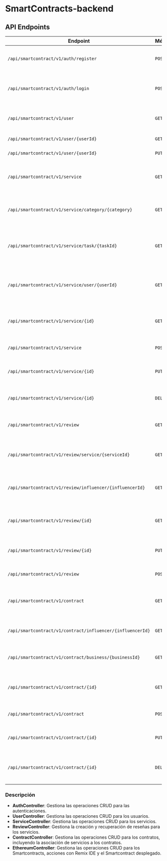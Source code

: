# SmartContracts-backend

## API Endpoints

| Endpoint                           | Método | Controlador          | Función                                                                                    |
|------------------------------------|--------|-----------------------|-------------------------------------------------------------------------------------------|
| `/api/smartcontract/v1/auth/register`| `POST`  | `AuthController`   | Registra tanto un negocio como un influencer.                                             |
| `/api/smartcontract/v1/auth/login`   | `POST`  | `AuthController`   | Loguea a SmartContracts tanto a un negocio como un influencer.                            |
| `/api/smartcontract/v1/user`         | `GET`   | `UserController`   | Obtiene la lista de todos los usuarios de SmartContracts                                  |
| `/api/smartcontract/v1/user/{userId}` | `GET`  | `UserController`   | Obtiene un usuario por ID                                                                 |
| `/api/smartcontract/v1/user/{userId}` | `PUT`  | `UserController`   | Actualiza un usuario por ID                                                               |
| `/api/smartcontract/v1/service`            | `GET`  | `ServiceController`   | Obtiene la lista de todos los servicios disponibles en Kitchen Tech.                   |
| `/api/smartcontract/v1/service/category/{category}`    | `GET`  | `ServiceController`   | Obtiene los detalles de un servicio específico por una categoría      |
| `/api/smartcontract/v1/service/task/{taskId}`    | `GET`  | `ServiceController`   | Obtiene los detalles de un servicio específico por el ID de una tarea.      |
| `/api/smartcontract/v1/service/user/{userId}`    | `GET`  | `ServiceController`   | Obtiene los detalles de un servicio específico por el ID de un usuario.     |
| `/api/smartcontract/v1/service/{id}`    | `GET`  | `ServiceController`   | Obtiene los detalles de un servicio específico por su ID.                                 |
| `/api/smartcontract/v1/service`         | `POST` | `ServiceController`   | Crea un nuevo servicio en el sistema.                                                     |
| `/api/smartcontract/v1/service/{id}`    | `PUT`  | `ServiceController`   | Actualiza la información de un servicio existente.                                        |
| `/api/smartcontract/v1/service/{id}`    | `DELETE` | `ServiceController`   | Elimina un servicio del sistema por su ID.                                              |
| `/api/smartcontract/v1/review`          | `GET`  | `ReviewController`    | Obtiene una lista de todas las reseñas de servicios.                                      |
| `/api/smartcontract/v1/review/service/{serviceId}`      | `GET`  | `ReviewController`    | Obtiene las reseñas específica por el ID de un servicio.             |
| `/api/smartcontract/v1/review/influencer/{influencerId}`| `GET`  | `ReviewController`    | Obtiene las reseñas específica por el ID de un influencer.           |
| `/api/smartcontract/v1/review/{id}`     | `GET`  | `ReviewController`    | Obtiene los detalles de una reseña específica por su ID.                                  |
| `/api/smartcontract/v1/review/{id}`     | `PUT`  | `ReviewController`    | Actualiza una reseña específica por su ID.                                                |
| `/api/smartcontract/v1/review`          | `POST` | `ReviewController`    | Crea una nueva reseña para un servicio.                                                   |
| `/api/smartcontract/v1/contract`        | `GET`  | `ContractController`  | Obtiene la lista de todos los contratos registrados en el sistema.                        |
| `/api/smartcontract/v1/contract/influencer/{influencerId}`   | `GET`  | `ContractController`  | Obtiene los contratos por el Id de un influencer.               |
| `/api/smartcontract/v1/contract/business/{businessId}`   | `GET`  | `ContractController`  | Obtiene los contratos por un id de business.                        |
| `/api/smartcontract/v1/contract/{id}`   | `GET`  | `ContractController`  | Obtiene los detalles de un contrato específico por su ID.                                 |
| `/api/smartcontract/v1/contract`        | `POST` | `ContractController`  | Crea un nuevo contrato en el sistema.                                                     |
| `/api/smartcontract/v1/contract/{id}`   | `PUT`  | `ContractController`  | Actualiza la información de un contrato existente.                                        |
| `/api/smartcontract/v1/contract/{id}`   | `DELETE` | `ContractController`  | Elimina un contrato específico del sistema por su ID.                                   |

### Descripción

- **AuthController**: Gestiona las operaciones CRUD para las autenticaciones.
- **UserController**: Gestiona las operaciones CRUD para los usuarios.
- **ServiceController**: Gestiona las operaciones CRUD para los servicios.
- **ReviewController**: Gestiona la creación y recuperación de reseñas para los servicios.
- **ContractController**: Gestiona las operaciones CRUD para los contratos, incluyendo la asociación de servicios a los contratos.
- **EthereumController**: Gestiona las operaciones CRUD para los Smartcontracts, acciones con Remix IDE y el Smartcontract desplegado.
